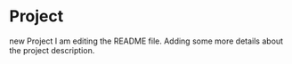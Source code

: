 # Project
new Project
I am editing the README file. Adding some more details about the project description.
